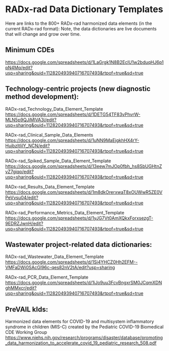 # RADx-rad Data Dictionary Templates
Here are links to the 800+ RADx-rad harmonized data elements (in the current RADx-rad format):
Note, the data dictionaries are live documents that will change and grow over time.

## Minimum CDEs
https://docs.google.com/spreadsheets/d/1LaGrgk1N8B2EclU1w2bduqHJ6p1pN4Mq/edit?usp=sharing&ouid=112820493940716707493&rtpof=true&sd=true

## Technology-centric projects (new diagnostic method development):

RADx-rad_Technology_Data_Element_Template
https://docs.google.com/spreadsheets/d/1DETG54TF83vPhvrW-MLN5p9QJiMlVA3j/edit?usp=sharing&ouid=112820493940716707493&rtpof=true&sd=true

RADx-rad_Clinical_Sample_Data_Elements
https://docs.google.com/spreadsheets/d/1uNN9MaEjgkhHX4rY-HujbzltlilY_NCN/edit?usp=sharing&ouid=112820493940716707493&rtpof=true&sd=true

RADx-rad_Spiked_Sample_Data_Element_Template
https://docs.google.com/spreadsheets/d/13eew7mJOp0fbh_hs8SbUGHtnZvZ7giqp/edit?usp=sharing&ouid=112820493940716707493&rtpof=true&sd=true

RADx-rad_Results_Data_Element_Template
https://docs.google.com/spreadsheets/d/1m8dkOrerxwaT8xOUWwR5ZE0VPeVvsu04/edit?usp=sharing&ouid=112820493940716707493&rtpof=true&sd=true

RADx-rad_Performance_Metrics_Data_Element_Template
https://docs.google.com/spreadsheets/d/1yJG7Vt0AmXQkxForxsezgT-9EDRZJwnH/edit?usp=sharing&ouid=112820493940716707493&rtpof=true&sd=true


## Wastewater project-related data dictionaries:

RADx-rad_Wastewater_Data_Element_Template
https://docs.google.com/spreadsheets/d/1Si4YHCZ0Hh2EFM--VMFaDWi0SAcGl96c-qes82nV2tA/edit?usp=sharing

RADx-rad_PCR_Data_Element_Template
https://docs.google.com/spreadsheets/d/1iJo9uu3FcvBngxrSM0JCqmXDNghMMxcr/edit?usp=sharing&ouid=112820493940716707493&rtpof=true&sd=true


## PreVAIL kIds:
Harmonized data elements for COVID-19 and multisystem inflammatory syndrome in children (MIS-C) created by the Pediatric COVID-19 Biomedical CDE Working Group
https://www.niehs.nih.gov/research/programs/disaster/database/promoting_data_harmonization_to_accelerate_covid_19_pediatric_research_508.pdf
